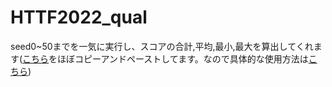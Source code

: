 # HTTF2022_qual
seed0~50までを一気に実行し、スコアの合計,平均,最小,最大を算出してくれます([こちら](https://github.com/udon1206/AHC003)をほぼコピーアンドペーストしてます。なので具体的な使用方法は[こちら](https://github.com/udon1206/AHC003))
